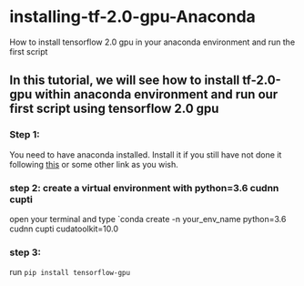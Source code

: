 # installing-tf-2.0-gpu-Anaconda
How to install tensorflow 2.0 gpu in your anaconda environment and run the first script

## In this tutorial, we will see how to install tf-2.0-gpu within anaconda environment and run our first script using tensorflow 2.0 gpu

### Step 1:
You need to have anaconda installed. Install it if you still have not done it following [this](https://docs.anaconda.com/anaconda/install/) or some other link as you wish.

### step 2: create a virtual environment with python=3.6 cudnn cupti

open your terminal and type `conda create -n your_env_name python=3.6 cudnn cupti cudatoolkit=10.0

### step 3:
run `pip install tensorflow-gpu`
